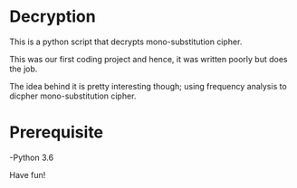 # Decryption
This is a python script that decrypts mono-substitution cipher.

This was our first coding project and hence, it was written poorly but does the job. 

The idea behind it is pretty interesting though; using frequency analysis to dicpher mono-substitution cipher. 

# Prerequisite
-Python 3.6

Have fun!
